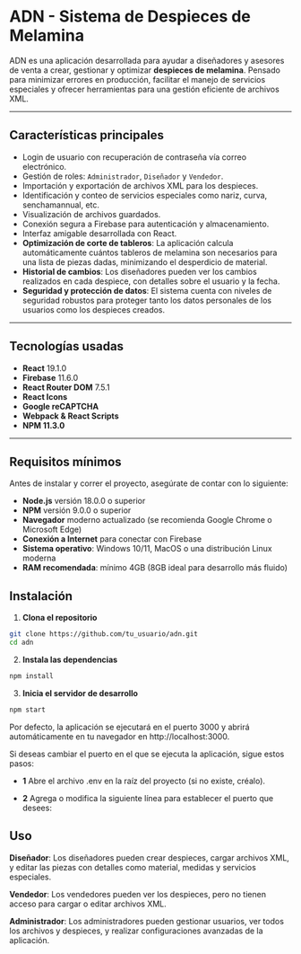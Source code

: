 # ADN - Sistema de Despieces de Melamina 

ADN es una aplicación desarrollada para ayudar a diseñadores y asesores de venta a crear, gestionar y optimizar **despieces de melamina**. Pensado para minimizar errores en producción, facilitar el manejo de servicios especiales y ofrecer herramientas para una gestión eficiente de archivos XML.

---

## Características principales

- Login de usuario con recuperación de contraseña vía correo electrónico.
- Gestión de roles: `Administrador`, `Diseñador` y `Vendedor`.
- Importación y exportación de archivos XML para los despieces.
- Identificación y conteo de servicios especiales como nariz, curva, senchamannual, etc.
- Visualización de archivos guardados.
- Conexión segura a Firebase para autenticación y almacenamiento.
- Interfaz amigable desarrollada con React.
- **Optimización de corte de tableros**: La aplicación calcula automáticamente cuántos tableros de melamina son necesarios para una lista de piezas dadas, minimizando el desperdicio de material.
- **Historial de cambios**: Los diseñadores pueden ver los cambios realizados en cada despiece, con detalles sobre el usuario y la fecha.
- **Seguridad y protección de datos**: El sistema cuenta con niveles de seguridad robustos para proteger tanto los datos personales de los usuarios como los despieces creados.

---

## Tecnologías usadas

- **React** 19.1.0
- **Firebase** 11.6.0
- **React Router DOM** 7.5.1
- **React Icons**
- **Google reCAPTCHA**
- **Webpack & React Scripts**
- **NPM 11.3.0**

---

## Requisitos mínimos

Antes de instalar y correr el proyecto, asegúrate de contar con lo siguiente:

- **Node.js** versión 18.0.0 o superior
- **NPM** versión 9.0.0 o superior
- **Navegador** moderno actualizado (se recomienda Google Chrome o Microsoft Edge)
- **Conexión a Internet** para conectar con Firebase
- **Sistema operativo**: Windows 10/11, MacOS o una distribución Linux moderna
- **RAM recomendada**: mínimo 4GB (8GB ideal para desarrollo más fluido)

## Instalación

1. **Clona el repositorio**

```bash
git clone https://github.com/tu_usuario/adn.git
cd adn
```

2. **Instala las dependencias**

```bash
npm install
```
3. **Inicia el servidor de desarrollo**

```bash
npm start
```

Por defecto, la aplicación se ejecutará en el puerto 3000 y abrirá automáticamente en tu navegador en http://localhost:3000.

Si deseas cambiar el puerto en el que se ejecuta la aplicación, sigue estos pasos:

* **1** Abre el archivo .env en la raíz del proyecto (si no existe, créalo).

* **2** Agrega o modifica la siguiente línea para establecer el puerto que desees:

## Uso
**Diseñador**: Los diseñadores pueden crear despieces, cargar archivos XML, y editar las piezas con detalles como material, medidas y servicios especiales.

**Vendedor**: Los vendedores pueden ver los despieces, pero no tienen acceso para cargar o editar archivos XML.

**Administrador**: Los administradores pueden gestionar usuarios, ver todos los archivos y despieces, y realizar configuraciones avanzadas de la aplicación.
